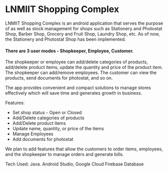 # LNMIIT Shopping Complex

LNMIIT Shopping Complex is an android application that serves the purpose of as well as stock management for shops such as Stationery and Photostat Shop, Barber Shop, Grocery and Fruit Shop, Laundry Shop, etc. As of now, the Stationery and Photostat Shop has been implemented. 

#### There are 3 user modes - Shopkeeper, Employee, Customer.
The shopkeeper or employee can add/delete categories of products, add/delete product items, update the quantity and price of the product item. The shopkeeper can add/remove employees. The customer can view the products, send documents for photostat, and so on.

The app provides convenient and compact solutions to manage stores effectively which will save time and generates growth in business. 

Features:
- Set shop status - Open or Closed
- Add/Delete categories of products
- Add/Delete product items
- Update name, quantity, or price of the items
- Manage Employees
- Add documents for photostat

We plan to add features that allow the customers to order items, employees, and the shopkeeper to manage orders and generate bills.

Tech Used: Java. Android Studio, Google Cloud Firebase Database
